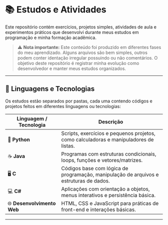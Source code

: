 # 📚 Estudos e Atividades

Este repositório contém exercícios, projetos simples, atividades de aula e experimentos práticos que desenvolvi durante meus estudos em programação e minha formação acadêmica.

> ⚠️ **Nota importante:** Este conteúdo foi produzido em diferentes fases do meu aprendizado. Alguns arquivos são bem simples, outros podem conter identação irregular possuindo ou não comentários. O objetivo deste repositório é registrar minha evolução como desenvolvedor e manter meus estudos organizados.

---

## 🔢 Linguagens e Tecnologias

Os estudos estão separados por pastas, cada uma contendo códigos e projetos feitos em diferentes linguagens ou tecnologias:

| Linguagem / Tecnologia | Descrição |
|------------------------|-----------|
| 🐍 **Python**          | Scripts, exercícios e pequenos projetos, como calculadoras e manipuladores de listas. |
| ☕ **Java**             | Programas com estruturas condicionais, loops, funções e vetores/matrizes. |
| 🖥️ **C**               | Códigos base com lógica de programação, manipulação de arquivos e estruturas de dados. |
| 💻 **C#**              | Aplicações com orientação a objetos, menus interativos e persistência básica. |
| 🌐 **Desenvolvimento Web** | HTML, CSS e JavaScript para práticas de front-end e interações básicas. |

---